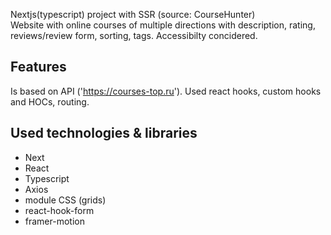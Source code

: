 Nextjs(typescript) project with SSR (source: CourseHunter)
<br/>Website with online courses of multiple directions with description, rating, reviews/review form, sorting, tags. Accessibilty concidered. 


## Features
Is based on API ('https://courses-top.ru'). 
Used react hooks, custom hooks and HOCs, routing. 

## Used technologies & libraries
- Next
- React
- Typescript
- Axios
- module CSS (grids)
- react-hook-form
- framer-motion


